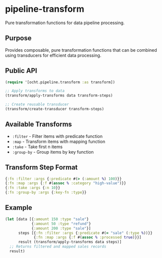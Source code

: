 # pipeline-transform

Pure transformation functions for data pipeline processing.

## Purpose

Provides composable, pure transformation functions that can be combined using transducers for efficient data processing.

## Public API

```clojure
(require '[ocht.pipeline.transform :as transform])

;; Apply transforms to data
(transform/apply-transforms data transform-steps)

;; Create reusable transducer
(transform/create-transducer transform-steps)
```

## Available Transforms

- `:filter` - Filter items with predicate function
- `:map` - Transform items with mapping function  
- `:take` - Take first n items
- `:group-by` - Group items by key function

## Transform Step Format

```clojure
{:fn :filter :args {:predicate #(> (:amount %) 100)}}
{:fn :map :args {:f #(assoc % :category "high-value")}}
{:fn :take :args {:n 10}}
{:fn :group-by :args {:key-fn :type}}
```

## Example

```clojure
(let [data [{:amount 150 :type "sale"}
            {:amount 50 :type "refund"}
            {:amount 200 :type "sale"}]
      steps [{:fn :filter :args {:predicate #(= "sale" (:type %))}}
             {:fn :map :args {:f #(assoc % :processed true)}}]
      result (transform/apply-transforms data steps)]
  ;; Returns filtered and mapped sales records
  result)
```
